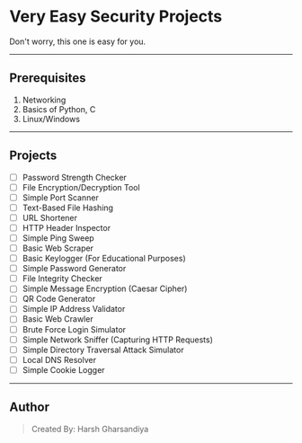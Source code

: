 # Very Easy Security Projects

Don't worry, this one is easy for you.

---

## Prerequisites
1. Networking
2. Basics of Python, C
3. Linux/Windows

---

## Projects
- [ ] Password Strength Checker
- [ ] File Encryption/Decryption Tool
- [ ] Simple Port Scanner
- [ ] Text-Based File Hashing
- [ ] URL Shortener
- [ ] HTTP Header Inspector
- [ ] Simple Ping Sweep
- [ ] Basic Web Scraper
- [ ] Basic Keylogger (For Educational Purposes)
- [ ] Simple Password Generator
- [ ] File Integrity Checker
- [ ] Simple Message Encryption (Caesar Cipher)
- [ ] QR Code Generator
- [ ] Simple IP Address Validator
- [ ] Basic Web Crawler
- [ ] Brute Force Login Simulator
- [ ] Simple Network Sniffer (Capturing HTTP Requests)
- [ ] Simple Directory Traversal Attack Simulator
- [ ] Local DNS Resolver
- [ ] Simple Cookie Logger

---

## Author
> Created By: Harsh Gharsandiya